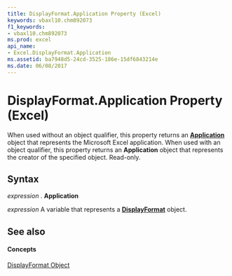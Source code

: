 ```yaml
---
title: DisplayFormat.Application Property (Excel)
keywords: vbaxl10.chm892073
f1_keywords:
- vbaxl10.chm892073
ms.prod: excel
api_name:
- Excel.DisplayFormat.Application
ms.assetid: ba7948d5-24cd-3525-186e-15df6843214e
ms.date: 06/08/2017
---
```



# DisplayFormat.Application Property (Excel)

When used without an object qualifier, this property returns an  **[Application](Excel.Application(objec).md)** object that represents the Microsoft Excel application. When used with an object qualifier, this property returns an **Application** object that represents the creator of the specified object. Read-only.


## Syntax

 _expression_ . **Application**

 _expression_ A variable that represents a **[DisplayFormat](Excel.DisplayFormat.md)** object.


## See also


#### Concepts


[DisplayFormat Object](Excel.DisplayFormat.md)

